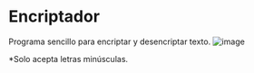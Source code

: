 # Encriptador
Programa sencillo para encriptar y desencriptar texto.
![image](https://user-images.githubusercontent.com/17621051/167853439-1feb203a-e205-488e-bb7f-103d22779f0f.png)

*Solo acepta letras minúsculas.
